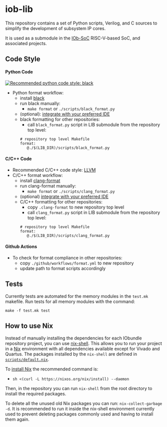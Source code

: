 # iob-lib
This repository contains a set of Python scripts, Verilog, and C sources to
simplify the development of subsystem IP cores.

It is used as a submodule in the [IOb-SoC](https://github.com/IObundle/iob-soc)
RISC-V-based SoC, and associated projects.

## Code Style
#### Python Code
[![Recommended python code style:
black](https://img.shields.io/badge/code%20style-black-000000.svg)](https://github.com/psf/black)
- Python format workflow:
    - install [black](https://black.readthedocs.io/en/stable/)
    - run black manually:
        - `make format` or `./scripts/black_format.py`
    - (optional): [integrate with your preferred
      IDE](https://black.readthedocs.io/en/stable/integrations/editors.html)
    - black formatting for other repositories:
        - call `black_format.py` script in LIB submodule from the repository
          top level:
        ```make
        # repository top level Makefile
        format:
           @./$(LIB_DIR)/scripts/black_format.py
        ```
#### C/C++ Code
- Recommended C/C++ code style: [LLVM](https://llvm.org/docs/CodingStandards.html)
- C/C++ format workflow:
    - install [clang-format](https://black.readthedocs.io/en/stable/)
    - run clang-format manually:
        - `make format` or `./scripts/clang_format.py`
    - (optional) [integrate with your preferred
      IDE](https://clang.llvm.org/docs/ClangFormat.html#vim-integration)
    - C/C++ formatting for other repositories:
        - copy `.clang-format` to new repository top level
        - call `clang_format.py` script in LIB submodule from the repository
          top level:
        ```make
        # repository top level Makefile
        format:
           @./$(LIB_DIR)/scripts/clang_format.py
        ```
#### Github Actions
- To check for format compliance in other repositories:
    - copy `./github/workflows/format.yml` to new repository
    - update path to format scripts accordingly

## Tests
Currently tests are automated for the memory modules in the `test.mk` makefile.
Run tests for all memory modules with the command: 
```
make -f test.mk test
```

## How to use Nix
Instead of manually installing the dependencies for each IObundle repository project, you can use [nix-shell](https://nixos.org/manual/nix/stable/command-ref/nix-shell.html). This allows you to run your project in a [Nix](https://nixos.org/) environment with all dependencies available except for Vivado and Quartus. The packages installed by the `nix-shell` are defined in [`scripts/default.nix`](https://github.com/IObundle/iob-lib/blob/python-setup/scripts/default.nix).

To [install Nix](https://nixos.org/download.html#nix-install-linux) the recommended command is:
- `sh <(curl -L https://nixos.org/nix/install) --daemon`

Then, in the repository you can run `nix-shell` from the root directory to install the required packages.

To delete all the unused old Nix packages you can run: `nix-collect-garbage -d`. It is recommended to run it inside the nix-shell environment currently used to prevent deleting packages commonly used and having to install them again.
